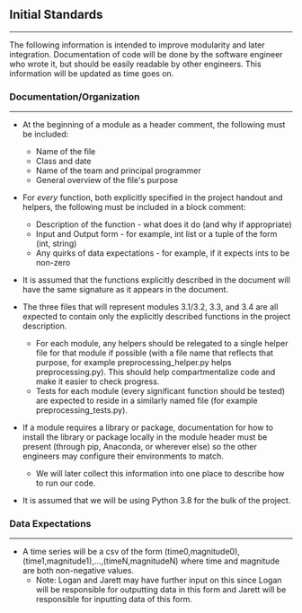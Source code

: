 ## Initial Standards
-------------------
The following information is intended to improve modularity and later integration. Documentation of code will be done by the software engineer who wrote it, but should be easily readable by other engineers. This information will be updated as time goes on.


### Documentation/Organization
-----------------------------
* At the beginning of a module as a header comment, the following must be included:
  * Name of the file
  * Class and date
  * Name of the team and principal programmer
  * General overview of the file's purpose

* For *every* function, both explicitly specified in the project handout and helpers, the following must be included in a block comment:
  * Description of the function - what does it do (and why if appropriate)
  * Input and Output form - for example, int list or a tuple of the form (int, string)
  * Any quirks of data expectations - for example, if it expects ints to be non-zero

* It is assumed that the functions explicitly described in the document will have the same signature as it appears in the document.

* The three files that will represent modules 3.1/3.2, 3.3, and 3.4 are all expected to contain only the explicitly described functions in the project description.
  * For each module, any helpers should be relegated to a single helper file for that module if possible (with a file name that reflects that purpose, for example preprocessing_helper.py helps preprocessing.py). This should help compartmentalize code and make it easier to check progress.
  * Tests for each module (every significant function should be tested) are expected to reside in a similarly named file (for example preprocessing_tests.py).

* If a module requires a library or package, documentation for how to install the library or package locally in the module header must be present (through pip, Anaconda, or wherever else) so the other engineers may configure their environments to match.
  * We will later collect this information into one place to describe how to run our code.

* It is assumed that we will be using Python 3.8 for the bulk of the project.


### Data Expectations
-------------------
* A time series will be a csv of the form (time0,magnitude0),(time1,magnitude1),...,(timeN,magnitudeN) where time and magnitude are both non-negative values.
  * Note: Logan and Jarett may have further input on this since Logan will be responsible for outputting data in this form and Jarett will be responsible for inputting data of this form.
